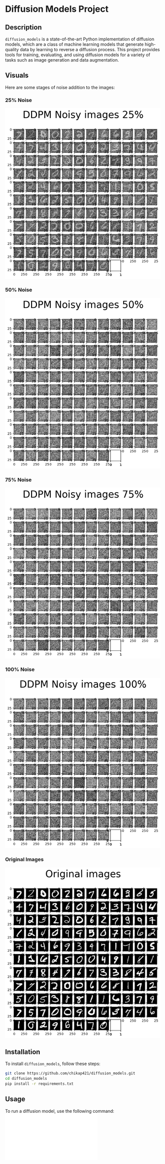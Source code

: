 # Diffusion Models Project

## Description

`diffusion_models` is a state-of-the-art Python implementation of diffusion models, which are a class of machine learning models that generate high-quality data by learning to reverse a diffusion process. This project provides tools for training, evaluating, and using diffusion models for a variety of tasks such as image generation and data augmentation.

## Visuals

Here are some stages of noise addition to the images:

### 25% Noise
![DDPM Noisy images 25%](noisy_image_25.png)

### 50% Noise
![DDPM Noisy images 50%](noisy_image_50.png)

### 75% Noise
![DDPM Noisy images 75%](noisy_image_75.png)

### 100% Noise
![DDPM Noisy images 100%](noisy_image_100.png)

### Original Images
![Original images](original_image.png)

## Installation

To install `diffusion_models`, follow these steps:

```bash
git clone https://github.com/chikap421/diffusion_models.git
cd diffusion_models
pip install -r requirements.txt
```

## Usage
To run a diffusion model, use the following command:
![Code](diffusion_models.py)
